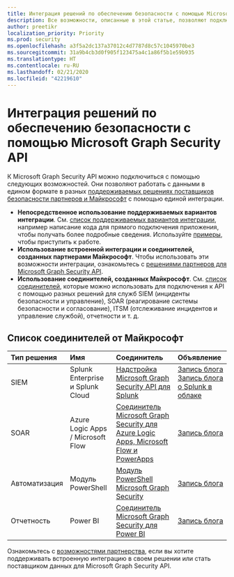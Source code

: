 ```yaml
---
title: Интеграция решений по обеспечению безопасности с помощью Microsoft Graph Security API
description: Все возможности, описанные в этой статье, позволяют подключаться к Microsoft Graph Security API. Эти возможности позволяют работать с данными в едином формате в разных поддерживаемых решениях поставщиков безопасности партнеров и Майкрософт с помощью единой интеграции.
author: preetikr
localization_priority: Priority
ms.prod: security
ms.openlocfilehash: a3f5a2dc137a37012c4d7787d8c57c1045970be3
ms.sourcegitcommit: 31a9b4cb3d0f905f123475a4c1a86f5b1e59b935
ms.translationtype: HT
ms.contentlocale: ru-RU
ms.lasthandoff: 02/21/2020
ms.locfileid: "42219610"
---
```

# <a name="security-solution-integrations-using-the-microsoft-graph-security-api"></a>Интеграция решений по обеспечению безопасности с помощью Microsoft Graph Security API

К Microsoft Graph Security API можно подключиться с помощью следующих возможностей. Они позволяют работать с данными в едином формате в разных [поддерживаемых решениях поставщиков безопасности партнеров и Майкрософт](https://aka.ms/graphsecurityalerts) с помощью единой интеграции.

- **Непосредственное использование поддерживаемых вариантов интеграции**. См. [список поддерживаемых вариантов интеграции](https://docs.microsoft.com/graph/security-concept-overview#why-use-the-microsoft-graph-security-api), например написание кода для прямого подключения приложения, чтобы получать более подробные сведения. Используйте [примеры](https://aka.ms/graphsecurityapicode), чтобы приступить к работе.
- **Использование встроенной интеграции и соединителей, созданных партнерами Майкрософт**. Чтобы использовать эти возможности интеграции, ознакомьтесь с [решениями партнеров для Microsoft Graph Security API](https://aka.ms/graphsecuritypartnerships).  
- **Использование соединителей, созданных Майкрософт**. См. [список соединителей](https://aka.ms/graphsecuritysolutionsconnectors), которые можно использовать для подключения к API с помощью разных решений для служб SIEM (инциденты безопасности и управление), SOAR (реагирование системы безопасности и согласование), ITSM (отслеживание инцидентов и управление службой), отчетности и т. д.  

## <a name="list-of-connectors-from-microsoft"></a>Список соединителей от Майкрософт

| Тип решения | Имя | Соединитель | Объявление |
|:-----|:--------|:--------|:----------|
| SIEM |Splunk Enterprise и Splunk Cloud|[Надстройка Microsoft Graph Security API для Splunk](https://aka.ms/graphsecuritysplunkaddon) | [Запись блога](https://aka.ms/graphsecuritysplunkaddonblogpost)<br>[Запись блога о Splunk в облаке](https://aka.ms/graphsecuritysplunkcloudblogpost)|
| SOAR | Azure Logic Apps / Microsoft Flow | [Соединитель Microsoft Graph Security для Azure Logic Apps, Microsoft Flow и PowerApps](https://aka.ms/graphsecurityconnectors) | [Запись блога](https://aka.ms/graphsecurityconnectorsblogpost) |
| Автоматизация | Модуль PowerShell | [Модуль PowerShell Microsoft Graph Security](https://aka.ms/graphsecuritypowershellmodule) | [Запись блога](https://aka.ms/graphsecuritypowershellmodulepost) |
| Отчетность | Power BI | [Соединитель Microsoft Graph Security для Power BI](https://aka.ms/graphsecuritypowerbiconnectordoc) | [Запись блога](https://aka.ms/graphsecuritypowerbiconnectorblogpost) |

Ознакомьтесь с [возможностями партнерства](https://docs.microsoft.com/graph/security-partner-overview), если вы хотите поддерживать встроенную интеграцию в своем решении или стать поставщиком данных для Microsoft Graph Security API.
